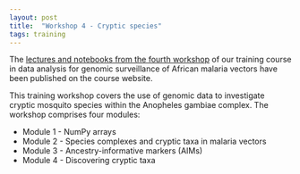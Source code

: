 ```yaml
---
layout: post
title:  "Workshop 4 - Cryptic species"
tags: training
---
```


The [lectures and notebooks from the fourth
workshop](https://anopheles-genomic-surveillance.github.io/workshop-4/about.html)
of our training course in data analysis for genomic surveillance of
African malaria vectors have been published on the course website.

This training workshop covers the use of genomic data to investigate cryptic mosquito species within the Anopheles gambiae complex. The workshop comprises four modules:

* Module 1 - NumPy arrays
* Module 2 - Species complexes and cryptic taxa in malaria vectors
* Module 3 - Ancestry-informative markers (AIMs)
* Module 4 - Discovering cryptic taxa
